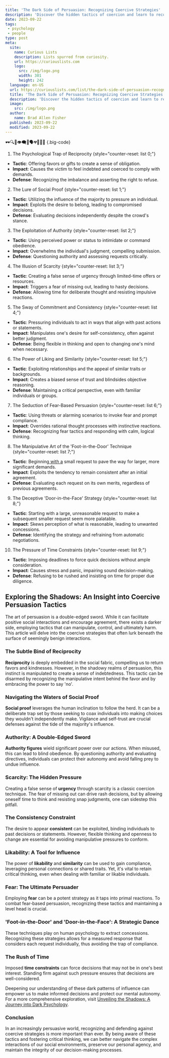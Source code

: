 ```yaml
---
title: 'The Dark Side of Persuasion: Recognizing Coercive Strategies'
description: 'Discover the hidden tactics of coercion and learn to recognize manipulative strategies in The Dark Side of Persuasion: A curious exploration of coercive methods.'
date: 2023-09-22
tags:
 - psychology
 - people
type: post
meta:
  site:
    name: Curious Lists
    description: Lists spurred from curiosity.
    url: https://curiouslists.com
    logo:
      src: /img/logo.png
      width: 301
      height: 242
  language: en-US
  url: https://curiouslists.com/list/the-dark-side-of-persuasion-recognizing-coercive-strategies
  title: 'The Dark Side of Persuasion: Recognizing Coercive Strategies'
  description: 'Discover the hidden tactics of coercion and learn to recognize manipulative strategies in The Dark Side of Persuasion: A curious exploration of coercive methods.'
  image:
    src: /img/logo.png
  author:
    name: Brad Allen Fisher
  published: 2023-09-22
  modified: 2023-09-22
---
```



🕶️🔍💬👁️‍🗨️🚫🗣️💔🖤🧠🤐 {.big-code}

1. The Psychological Trap of Reciprocity {style="counter-reset: list 0;"}
  - **Tactic**: Offering favors or gifts to create a sense of obligation.
  - **Impact**: Causes the victim to feel indebted and coerced to comply with demands.
  - **Defense**: Recognizing the imbalance and asserting the right to refuse.

2. The Lure of Social Proof {style="counter-reset: list 1;"}
  - **Tactic**: Utilizing the influence of the majority to pressure an individual.
  - **Impact**: Exploits the desire to belong, leading to compromised decisions.
  - **Defense**: Evaluating decisions independently despite the crowd's stance.

3. The Exploitation of Authority {style="counter-reset: list 2;"}
  - **Tactic**: Using perceived power or status to intimidate or command obedience.
  - **Impact**: Overwhelms the individual's judgment, compelling submission.
  - **Defense**: Questioning authority and assessing requests critically.

4. The Illusion of Scarcity {style="counter-reset: list 3;"}
  - **Tactic**: Creating a false sense of urgency through limited-time offers or resources.
  - **Impact**: Triggers a fear of missing out, leading to hasty decisions.
  - **Defense**: Allowing time for deliberate thought and resisting impulsive reactions.

5. The Sway of Commitment and Consistency {style="counter-reset: list 4;"}
  - **Tactic**: Pressuring individuals to act in ways that align with past actions or statements.
  - **Impact**: Manipulates one's desire for self-consistency, often against better judgment.
  - **Defense**: Being flexible in thinking and open to changing one's mind when necessary.

6. The Power of Liking and Similarity {style="counter-reset: list 5;"}
  - **Tactic**: Exploiting relationships and the appeal of similar traits or backgrounds.
  - **Impact**: Creates a biased sense of trust and blindsides objective reasoning.
  - **Defense**: Maintaining a critical perspective, even with familiar individuals or groups.

7. The Seduction of Fear-Based Persuasion {style="counter-reset: list 6;"}
  - **Tactic**: Using threats or alarming scenarios to invoke fear and prompt compliance.
  - **Impact**: Overrides rational thought processes with instinctive reactions.
  - **Defense**: Recognizing fear tactics and responding with calm, logical thinking.

8. The Manipulative Art of the 'Foot-in-the-Door' Technique {style="counter-reset: list 7;"}
  - **Tactic**: Beginning[  with   a](https://curiouslists.com/list/social-engineering-the-intricacies-of-human-hacking) small request to pave the way for larger, more significant demands.
  - **Impact**: Exploits the tendency to remain consistent after an initial agreement.
  - **Defense**: Evaluating each request on its own merits, regardless of previous agreements.

9. The Deceptive 'Door-in-the-Face' Strategy {style="counter-reset: list 8;"}
  - **Tactic**: Starting with a large, unreasonable request to make a subsequent smaller request seem more palatable.
  - **Impact**: Skews perception of what is reasonable, leading to unwanted concessions.
  - **Defense**: Identifying the strategy and refraining from automatic negotiations.

10. The Pressure of Time Constraints {style="counter-reset: list 9;"}
  - **Tactic**: Imposing deadlines to force quick decisions without ample consideration.
  - **Impact**: Causes stress and panic, impairing sound decision-making.
  - **Defense**: Refusing to be rushed and insisting on time for proper due diligence.


## Exploring the Shadows: An Insight into Coercive Persuasion Tactics

The art of persuasion is a double-edged sword. While it can facilitate positive social interactions and encourage agreement, there exists a darker side, employing tactics that can manipulate, control, and ultimately harm. This article will delve into the coercive strategies that often lurk beneath the surface of seemingly benign interactions.

### The Subtle Bind of Reciprocity

**Reciprocity** is deeply embedded in the social fabric, compelling us to return favors and kindnesses. However, in the shadowy realms of persuasion, this instinct is manipulated to create a sense of indebtedness. This tactic can be disarmed by recognizing the manipulative intent behind the favor and by embracing the power to say 'no'.

### Navigating the Waters of Social Proof

**Social proof** leverages the human inclination to follow the herd. It can be a deliberate trap set by those seeking to coax individuals into making choices they wouldn't independently make. Vigilance and self-trust are crucial defenses against the tide of the majority's influence.

### Authority: A Double-Edged Sword

**Authority figures** wield significant power over our actions. When misused, this can lead to blind obedience. By questioning authority and evaluating directives, individuals can protect their autonomy and avoid falling prey to undue influence.

### Scarcity: The Hidden Pressure

Creating a false sense of **urgency** through scarcity is a classic coercion technique. The fear of missing out can drive rash decisions, but by allowing oneself time to think and resisting snap judgments, one can sidestep this pitfall.

### The Consistency Constraint

The desire to appear **consistent** can be exploited, binding individuals to past decisions or statements. However, flexible thinking and openness to change are essential for avoiding manipulative pressures to conform.

### Likability: A Tool for Influence

The power of **likability** and **similarity** can be used to gain compliance, leveraging personal connections or shared traits. Yet, it's vital to retain critical thinking, even when dealing with familiar or likable individuals.

### Fear: The Ultimate Persuader

Employing **fear** can be a potent strategy as it taps into primal reactions. To combat fear-based persuasion, recognizing these tactics and maintaining a level head is crucial.

### 'Foot-in-the-Door' and 'Door-in-the-Face': A Strategic Dance

These techniques play on human psychology to extract concessions. Recognizing these strategies allows for a measured response that considers each request individually, thus avoiding the trap of compliance.

### The Rush of Time

Imposed **time constraints** can force decisions that may not be in one's best interest. Standing firm against such pressure ensures that decisions are well-considered.

Deepening our understanding of these dark patterns of influence can empower us to make informed decisions and protect our mental autonomy. For a more comprehensive exploration, visit [Unveiling the Shadows: A Journey into Dark Psychology](https://curiouslists.com/list/unveiling-the-shadows-a-journey-into-dark-psychology).

### Conclusion

In an increasingly persuasive world, recognizing and defending against coercive strategies is more important than ever. By being aware of these tactics and fostering critical thinking, we can better navigate the complex interactions of our social environments, preserve our personal agency, and maintain the integrity of our decision-making processes.